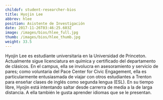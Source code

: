 ```yaml
---
childof: student-researcher-bios
title: Hyojin Lee
abbrev: hlee
position: Asistente de Investigación
date: 2017-11-26T03:46:25.603Z
image: /images/bios/hlee_full.jpg
thumb: /images/bios/hlee_thumb.jpg
weight: 33.5
---
```

Hyojin Lee es estudiante universitaria en la Universidad de Princeton. Actualmente sigue licenciatura en
química y certificado del departamento de clásicos. En el campus, ella se involucra en asesoramiento y servicio de pares; como voluntaria del Pace Center for Civic Engagement, ella es particularmente entusiasmada de viajar con otros estudiantes a Trenton para enseñar clases de inglés como segunda lengua (ESL). En su tiempo libre, Hyojin está intentando saltar desde carrerra de media a la de larga distancia. A ella también le gusta aprender idiomas que se le presentan.
